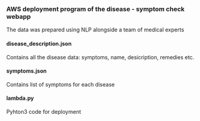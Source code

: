 ### AWS deployment program of the disease - symptom check webapp
The data was prepared using NLP alongside a team of medical experts

#### disease_description.json
Contains all the disease data: symptoms, name, desicription, remedies etc.

#### symptoms.json
Contains list of symptoms for each disease

#### lambda.py
Pyhton3 code for deployment
